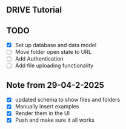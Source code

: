 ## DRIVE Tutorial

## TODO

- [x] Set up database and data model
- [ ] Move folder open state to URL
- [ ] Add Authentication
- [ ] Add file uploading functionality

## Note from 29-04-2-2025

- [x] updated schema to show files and folders
- [x] Manually insert examples
- [x] Render them in the UI
- [x] Push and make sure it all works